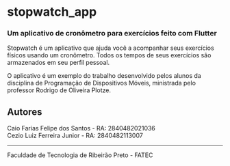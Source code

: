 # stopwatch_app

### Um aplicativo de cronômetro para exercícios feito com Flutter

Stopwatch é um aplicativo que ajuda você a acompanhar seus exercícios físicos usando um cronômetro. Todos os tempos de seus exercícios são armazenados em seu perfil pessoal.

O aplicativo é um exemplo do trabalho desenvolvido pelos alunos da disciplina de Programação de Dispositivos Móveis, ministrada pelo professor Rodrigo de Oliveira Plotze.



## Autores
Caio Farias Felipe dos Santos - RA: 2840482021036\
Cezio Luiz Ferreira Junior - RA: 2840482113007

---
Faculdade de Tecnologia de Ribeirão Preto - FATEC